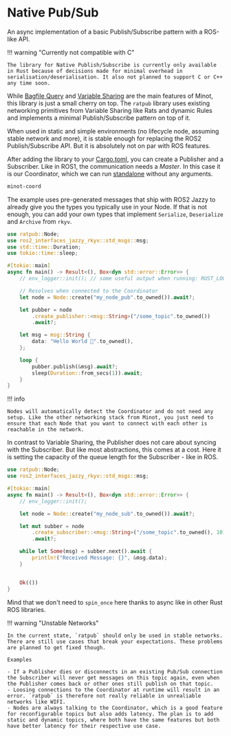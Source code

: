# Native Pub/Sub

An async implementation of a basic Publish/Subscribe pattern with a ROS-like API.

!!! warning "Currently not compatible with C"

    The library for Native Publish/Subscribe is currently only available in Rust because of decisions made for minimal overhead in serialisation/deserialisation. It also not planned to support C or C++ any time soon.

While [Bagfile Query](./bagquery.md) and [Variable Sharing](./varshare.md) are the main features of Minot, this library is just a small cherry on top. The `ratpub` library uses existing networking primitives from Variable Sharing like Rats and dynamic Rules and implements a minimal Publish/Subscribe pattern on top of it.

When used in static and simple environments (no lifecycle node, assuming stable network and more), it is stable enough for replacing the ROS2 Publish/Subscribe API. But it is absolutely not on par with ROS features.

After adding the library to your [Cargo.toml](./installation.md#ratpub-native-publishsubscribe), you can create a Publisher and a Subscriber. Like in ROS1, the communication needs a *Master*. In this case it is our Coordinator, which we can run [standalone](./installation.md#standalone-coordinator) without any arguments.

~~~sh title="Start the Coordinator in your Shell"
minot-coord
~~~

The example uses pre-generated messages that ship with ROS2 Jazzy to already give you the types you typically use in your Node. If that is not enough, you can add your own types that implement `Serialize`, `Deserialize` and `Archive` from `rkyv`.

~~~rust title="publisher.rs"
use ratpub::Node;
use ros2_interfaces_jazzy_rkyv::std_msgs::msg;
use std::time::Duration;
use tokio::time::sleep;

#[tokio::main]
async fn main() -> Result<(), Box<dyn std::error::Error>> {
    // env_logger::init(); // some useful output when running: RUST_LOG=info cargo run 

    // Resolves when connected to the Coordinator
    let node = Node::create("my_node_pub".to_owned()).await?;     

    let pubber = node
        .create_publisher::<msg::String>("/some_topic".to_owned())
        .await?;

    let msg = msg::String {
        data: "Hello World 🖖".to_owned(),
    };

    loop {
        pubber.publish(&msg).await?;
        sleep(Duration::from_secs(1)).await;
    }
}
~~~

!!! info

    Nodes will automatically detect the Coordinator and do not need any setup. Like the other networking stack from Minot, you just need to ensure that each Node that you want to connect with each other is reachable in the network.


In contrast to Variable Sharing, the Publisher does not care about syncing with the Subscriber. But like most abstractions, this comes at a cost. Here it is setting the capacity of the queue length for the Subscriber - like in ROS.

~~~rust title="subscriber.rs"
use ratpub::Node;
use ros2_interfaces_jazzy_rkyv::std_msgs::msg;

#[tokio::main]
async fn main() -> Result<(), Box<dyn std::error::Error>> {
    // env_logger::init();

    let node = Node::create("my_node_sub".to_owned()).await?;

    let mut subber = node
        .create_subscriber::<msg::String>("/some_topic".to_owned(), 10)
        .await?;

    while let Some(msg) = subber.next().await {
        println!("Received Message: {}", &msg.data);
    }


    Ok(())
}
~~~

Mind that we don't need to `spin_once` here thanks to async like in other Rust ROS libraries.

!!! warning "Unstable Networks"

    In the current state, `ratpub` should only be used in stable networks. There are still use cases that break your expectations. These problems are planned to get fixed though.

    Examples

    - If a Publisher dies or disconnects in an existing Pub/Sub connection the Subscriber will never get messages on this topic again, even when the Publisher comes back or other ones still publish on that topic.
    - Loosing connections to the Coordinator at runtime will result in an error. `ratpub` is therefore not really reliable in unrealiable networks like WIFI.
    - Nodes are always talking to the Coordinator, which is a good feature for reconfigurable topics but also adds latency. The plan is to add static and dynamic topics, where both have the same features but both have better latency for their respective use case.



